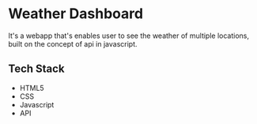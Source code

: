 # Weather Dashboard
It's a webapp that's enables user to see the weather of multiple locations, built on the concept of api in javascript.

## Tech Stack
- HTML5
- CSS
- Javascript
- API
